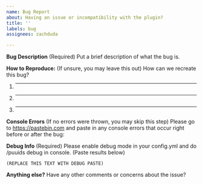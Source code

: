 ```yaml
---
name: Bug Report
about: Having an issue or incompatibility with the plugin?
title: ''
labels: bug
assignees: zachduda

---
```


**Bug Description** (Required)
Put a brief description of what the bug is.

**How to Reproduce:** (If unsure, you may leave this out)
How can we recreate this bug?

1.  _____
2.  _____
3.  _____

**Console Errors** (If no errors were thrown, you may skip this step)
Please go to https://pastebin.com and paste in any console errors that occur right before or after the bug:

**Debug Info**  (Required)
Please enable debug mode in your config.yml and do /puuids debug in console. (Paste results below)

```
(REPLACE THIS TEXT WITH DEBUG PASTE)
```

**Anything else?**
Have any other comments or concerns about the issue?

